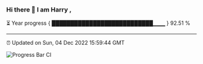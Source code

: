### Hi there 👋 I am Harry , 

⏳ Year progress { ███████████████████████████▁▁▁ } 92.51 %

---

⏰ Updated on Sun, 04 Dec 2022 15:59:44 GMT

![Progress Bar CI](https://github.com/duykhang68/duykhang68/workflows/Progress%20Bar%20CI/badge.svg)
